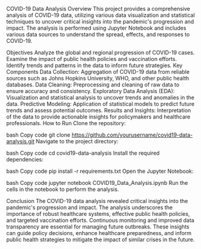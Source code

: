 COVID-19 Data Analysis
Overview
This project provides a comprehensive analysis of COVID-19 data, utilizing various data visualization and statistical techniques to uncover critical insights into the pandemic's progression and impact. The analysis is performed using Jupyter Notebook and includes various data sources to understand the spread, effects, and responses to COVID-19.

Objectives
Analyze the global and regional progression of COVID-19 cases.
Examine the impact of public health policies and vaccination efforts.
Identify trends and patterns in the data to inform future strategies.
Key Components
Data Collection: Aggregation of COVID-19 data from reliable sources such as Johns Hopkins University, WHO, and other public health databases.
Data Cleaning: Preprocessing and cleaning of raw data to ensure accuracy and consistency.
Exploratory Data Analysis (EDA): Visualization and statistical analysis to uncover trends and anomalies in the data.
Predictive Modeling: Application of statistical models to predict future trends and assess potential outcomes.
Results and Insights: Interpretation of the data to provide actionable insights for policymakers and healthcare professionals.
How to Run
Clone the repository:

bash
Copy code
git clone https://github.com/yourusername/covid19-data-analysis.git
Navigate to the project directory:

bash
Copy code
cd covid19-data-analysis
Install the required dependencies:

bash
Copy code
pip install -r requirements.txt
Open the Jupyter Notebook:

bash
Copy code
jupyter notebook COVID19_Data_Analysis.ipynb
Run the cells in the notebook to perform the analysis.

Conclusion
The COVID-19 data analysis revealed critical insights into the pandemic's progression and impact. The analysis underscores the importance of robust healthcare systems, effective public health policies, and targeted vaccination efforts. Continuous monitoring and improved data transparency are essential for managing future outbreaks. These insights can guide policy decisions, enhance healthcare preparedness, and inform public health strategies to mitigate the impact of similar crises in the future.
